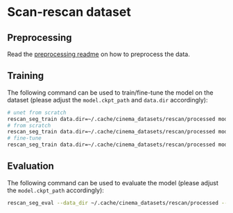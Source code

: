 # Scan-rescan dataset

## Preprocessing

Read the [preprocessing readme](../../data/rescan/README.md) on how to preprocess the data.

## Training

The following command can be used to train/fine-tune the model on the dataset (please adjust the `model.ckpt_path` and
`data.dir` accordingly):

```bash
# unet from scratch
rescan_seg_train data.dir=~/.cache/cinema_datasets/rescan/processed model.name=unet
# from scratch
rescan_seg_train data.dir=~/.cache/cinema_datasets/rescan/processed model.name=convunetr
# fine-tune
rescan_seg_train data.dir=~/.cache/cinema_datasets/rescan/processed model.name=convunetr model.ckpt_path=
```

## Evaluation

The following command can be used to evaluate the model (please adjust the `model.ckpt_path` accordingly):

```bash
rescan_seg_eval --data_dir ~/.cache/cinema_datasets/rescan/processed --ckpt_path
```
